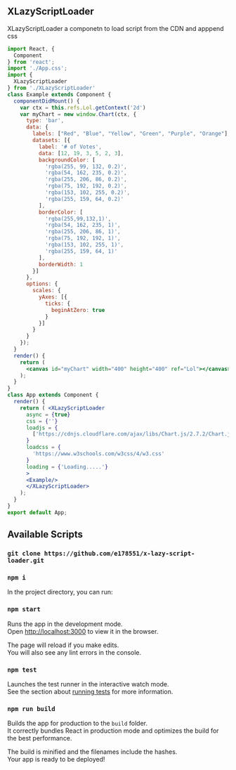 ## XLazyScriptLoader
XLazyScriptLoader a componetn to load script from the CDN and apppend css
```jsx
import React, {
  Component
} from 'react';
import './App.css';
import {
  XLazyScriptLoader
} from './XLazyScriptLoader'
class Example extends Component {
  componentDidMount() {
    var ctx = this.refs.Lol.getContext('2d')
    var myChart = new window.Chart(ctx, {
      type: 'bar',
      data: {
        labels: ["Red", "Blue", "Yellow", "Green", "Purple", "Orange"],
        datasets: [{
          label: '# of Votes',
          data: [12, 19, 3, 5, 2, 3],
          backgroundColor: [
            'rgba(255, 99, 132, 0.2)',
            'rgba(54, 162, 235, 0.2)',
            'rgba(255, 206, 86, 0.2)',
            'rgba(75, 192, 192, 0.2)',
            'rgba(153, 102, 255, 0.2)',
            'rgba(255, 159, 64, 0.2)'
          ],
          borderColor: [
            'rgba(255,99,132,1)',
            'rgba(54, 162, 235, 1)',
            'rgba(255, 206, 86, 1)',
            'rgba(75, 192, 192, 1)',
            'rgba(153, 102, 255, 1)',
            'rgba(255, 159, 64, 1)'
          ],
          borderWidth: 1
        }]
      },
      options: {
        scales: {
          yAxes: [{
            ticks: {
              beginAtZero: true
            }
          }]
        }
      }
    });
  }
  render() {
    return (
      <canvas id="myChart" width="400" height="400" ref="Lol"></canvas>
    );
  }
}
class App extends Component {
  render() {
    return ( <XLazyScriptLoader 
      async = {true}
      css = {''}
      loadjs = {
        ['https://cdnjs.cloudflare.com/ajax/libs/Chart.js/2.7.2/Chart.js','https://cdnjs.cloudflare.com/ajax/libs/lodash.js/4.17.10/lodash.core.js']
      }
      loadcss = {
        'https://www.w3schools.com/w3css/4/w3.css'
      }
      loading = {'Loading.....'}
      >
      <Example/>
      </XLazyScriptLoader>
    );
  }
}
export default App;

```

## Available Scripts

### ```git clone https://github.com/e178551/x-lazy-script-loader.git```

### ```npm i```

In the project directory, you can run:

### `npm start`

Runs the app in the development mode.<br>
Open [http://localhost:3000](http://localhost:3000) to view it in the browser.

The page will reload if you make edits.<br>
You will also see any lint errors in the console.

### `npm test`

Launches the test runner in the interactive watch mode.<br>
See the section about [running tests](#running-tests) for more information.

### `npm run build`

Builds the app for production to the `build` folder.<br>
It correctly bundles React in production mode and optimizes the build for the best performance.

The build is minified and the filenames include the hashes.<br>
Your app is ready to be deployed!

